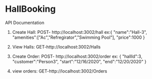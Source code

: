 # HallBooking

API Documentation

1. Create Hall: POST- http://localhost:3002/hall
ex:{
    "name":"Hall-3",
    "amenities":["Ac","Refregirator","Swimming Pool"],
    "price":1000
}

2. View Halls: GET-http://localhost:3002/Halls

3. Create Order: POST- http://localhost:3002/order
ex: {
    "hallId":3,
    "customer":"Person3",
    "start":"12/16/2020",
    "end":"12/20/2020"
}

4. view orders: GET-http://localhost:3002/Orders
